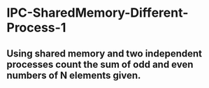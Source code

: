 # IPC-SharedMemory-Different-Process-1

## Using shared memory and two independent processes count the sum of odd and even numbers of N elements given. 

